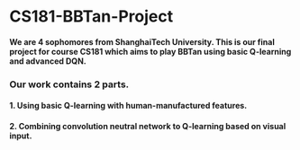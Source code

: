 # CS181-BBTan-Project
#### We are 4 sophomores from ShanghaiTech University. This is our final project for course CS181 which aims to play BBTan using basic Q-learning and advanced DQN.
### Our work contains 2 parts.
#### 1. Using basic Q-learning with human-manufactured features.
#### 2. Combining convolution neutral network to Q-learning based on visual input.
